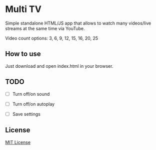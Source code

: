 # Multi TV
Simple standalone HTML/JS app that allows to watch many videos/live streams at the same time via YouTube.

Video count options: 3, 6, 9, 12, 15, 16, 20, 25

## How to use
Just download and open index.html in your browser.

## TODO
- [ ] Turn off/on sound
- [ ] Turn off/on autoplay
- [ ] Save settings


## License
[MIT License](https://github.com/SerhanCeetin/MultiTV/blob/main/LICENSE)